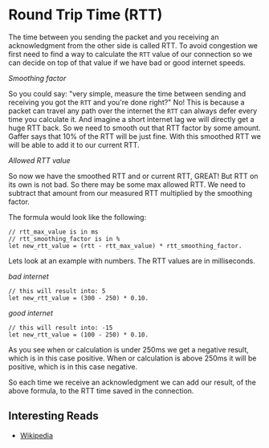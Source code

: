 # Round Trip Time (RTT)
The time between you sending the packet and you receiving an acknowledgment from the other side is called RTT. 
To avoid congestion we first need to find a way to calculate the `RTT` value of our connection so we can decide on top of that value if we have bad or good internet speeds.

_Smoothing factor_

So you could say: "very simple, measure the time between sending and receiving you got the `RTT` and you're done right?" No! This is because a packet can travel any path over the internet the `RTT` can always defer every time you calculate it. And imagine a short internet lag we will directly get a huge RTT back. So we need to smooth out that RTT factor by some amount. Gaffer says that 10% of the RTT will be just fine. With this smoothed RTT we will be able to add it to our current RTT. 

_Allowed RTT value_

So now we have the smoothed RTT and or current RTT, GREAT! But RTT on its own is not bad. So there may be some max allowed RTT. We need to subtract that amount from our measured RTT multiplied by the smoothing factor. 

The formula would look like the following:

```
// rtt_max_value is in ms
// rtt_smoothing_factor is in %
let new_rtt_value = (rtt - rtt_max_value) * rtt_smoothing_factor.
```
Lets look at an example with numbers. The RTT values are in milliseconds.

_bad internet_
```
// this will result into: 5
let new_rtt_value = (300 - 250) * 0.10.
```

_good internet_
```
// this will result into: -15
let new_rtt_value = (100 - 250) * 0.10.
```

As you see when or calculation is under 250ms we get a negative result, which is in this case positive. 
When or calculation is above 250ms it will be positive, which is in this case negative.

So each time we receive an acknowledgment we can add our result, of the above formula, to the RTT time saved in the connection.

## Interesting Reads
- [Wikipedia](https://en.wikipedia.org/wiki/Round-trip_delay_time) 